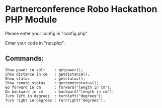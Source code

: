# Partnerconference Robo Hackathon PHP Module 

Please enter your config in "config.php"

Enter your code in "run.php".

## Commands:
```
Show power in volt    : getpower();  
Show distance in cm   : getdistance();  
Show status           : getstatus();
Show remote_status    : getremotestatus();
Go forward in cm      : forward("length in cm");  
Go backward in cm     : backward("length in cm");  
Turn left in degrees  : turnleft("degrees");  
Turn right in degrees : turnright("degrees");  
```
